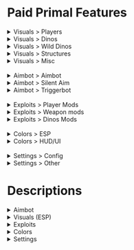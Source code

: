 # Paid Primal Features

<details>
<summary>Visuals > Players</summary>
&emsp;&emsp;Enemy Players
<br>&emsp;&emsp;Tribe Players
<br>&emsp;&emsp;Allied Players
<br>&emsp;&emsp;Sleeping Players
<br>&emsp;&emsp;Player Corpse
</details>

<details>
<summary>Visuals > Dinos</summary>
&emsp;&emsp;Enemy Dinos
<br>&emsp;&emsp;Tribe Dinos
<br>&emsp;&emsp;Allied Dinos
<br>&emsp;&emsp;Tamed Dino Corpse
</details>

<details>
<summary>Visuals > Wild Dinos</summary>
&emsp;&emsp;Wild Dinos
<br>&emsp;&emsp;Wild Dino Corpse
</details>

<details>
<summary>Visuals > Structures</summary>
&emsp;&emsp;Turrets
<br>&emsp;&emsp;Structures
</details>

<details>
<summary>Visuals > Misc</summary>
&emsp;&emsp;HUD
</details>

<br>

<details>
<summary>Aimbot > Aimbot</summary>
&emsp;&emsp;Enabled
<br>&emsp;&emsp;Visible Check
<br>&emsp;&emsp;Target Sleepers
<br>&emsp;&emsp;Target Tribe
<br>&emsp;&emsp;Aim Bone
<br>&emsp;&emsp;&emsp;Head, Chest, Hands, Legs, Feet, Random
</details>

<details>
<summary>Aimbot > Silent Aim</summary>
&emsp;&emsp;Enabled
<br>&emsp;&emsp;Use Keybind
<br>&emsp;&emsp;Target Sleepers
<br>&emsp;&emsp;Use FOV
<br>&emsp;&emsp;Target Tribe
<br>&emsp;&emsp;Aim Bone
<br>&emsp;&emsp;&emsp;Head, Chest, Hands, Legs, Feet, Random
</details>

<details>
<summary>Aimbot > Triggerbot</summary>
&emsp;&emsp;Enabled
<br>&emsp;&emsp;Use Keybind
<br>&emsp;&emsp;Target Sleepers
<br>&emsp;&emsp;Target Tribe
<br>&emsp;&emsp;Rapid
<br>&emsp;&emsp;Ignore Shield
</details>

<br>

<details>
<summary>Exploits > Player Mods</summary>
&emsp;&emsp;Enabled
<br>&emsp;&emsp;Unlock Note
<br>&emsp;&emsp;Unlock Engrams
<br>&emsp;&emsp;Long Arms
<br>&emsp;&emsp;Transmitter Bag
<br>&emsp;&emsp;Infinite Element
<br>&emsp;&emsp;Demolish Traps
<br>&emsp;&emsp;Auto Loot
<br>&emsp;&emsp;Air Stuck
<br>&emsp;&emsp;Ghost Mode
<br>&emsp;&emsp;Speed
<br>&emsp;&emsp;Gamertag Spoofer
<br>&emsp;&emsp;Auto Flak
<br>&emsp;&emsp;Auto Med Brew
<br>&emsp;&emsp;Character Creator
<br>&emsp;&emsp;&emsp;Small Bone Preset
<br>&emsp;&emsp;&emsp;Override Color
<br>&emsp;&emsp;No Spawn Animation
</details>

<details>
<summary>Exploits > Weapon mods</summary>
&emsp;&emsp;Enabled
<br>&emsp;&emsp;No Sway
<br>&emsp;&emsp;No Shake
<br>&emsp;&emsp;No Spread
<br>&emsp;&emsp;No Unequip
<br>&emsp;&emsp;No Overheat
<br>&emsp;&emsp;Bow Mod
<br>&emsp;&emsp;Instant Scope
<br>&emsp;&emsp;Spyglass
<br>&emsp;&emsp;Rapidfire
<br>&emsp;&emsp;Tek Punch
<br>&emsp;&emsp;Weapon Skins
</details>

<details>
<summary>Exploits > Dinos Mods</summary>
&emsp;&emsp;Enabled
<br>&emsp;&emsp;Instant Turn
<br>&emsp;&emsp;Backward Movement
<br>&emsp;&emsp;Strafe move
<br>&emsp;&emsp;Forcemount
<br>&emsp;&emsp;Auto Remount
<br>&emsp;&emsp;Speed
</details>

<br>

<details>
<summary>Colors > ESP</summary>
&emsp;&emsp;Players
<br>&emsp;&emsp;Dinos
<br>&emsp;&emsp;Structures
</details>

<details>
<summary>Colors > HUD/UI</summary>
&emsp;&emsp;Logo Hue
<br>&emsp;&emsp;Base Color
<br>&emsp;&emsp;Highlight Color
<br>&emsp;&emsp;Text Color #1
<br>&emsp;&emsp;Text Color #2
<br>&emsp;&emsp;Crosshair/Aim FOV
</details>

<br>

<details>
<summary>Settings > Config</summary>
&emsp;&emsp;Save
<br>&emsp;&emsp;Load
<br>&emsp;&emsp;Menu Key
</details>

<details>
<summary> Settings > Other</summary>
&emsp;&emsp;Chams
<br>&emsp;&emsp;&emsp;Wireframe Override
<br>&emsp;&emsp;&emsp;Opacity Sliders
<br>&emsp;&emsp;Font Scale
<br>&emsp;&emsp;&emsp;Font Scale Sliders
</details>

# Descriptions
<details>
<summary>Aimbot</summary>
<strong>Aimbot:</strong> Locks onto a player inside of your aim fov when a key is pressed
  
<br><strong>Silent Aim:</strong> Automatically hits players inside of your aim fov, even if you aren't looking directly at them
  
<br><strong>Triggerbot:</strong> Automatically shoots when the crosshair is over a player
</details>

<details>
<summary>Visuals (ESP)</summary>
<strong>Player Visuals:</strong> Shows enemies gamertags, names, tribe names, weapons, distance, and stats through walls
  
<br><strong>Tamed Dino Visuals;</strong> Shows tamed dino's names, tribe names, distance and stats through walls
  
<br><strong>Wild Dinos Visuals:</strong> Shows wild dino's names, distance and stats through walls
  
<br><strong>Turret Visuals:</strong> Shows name, distance and tribe name through walls
  
<br><strong>Container Visuals:</strong> Shows name, distance, owner and tribe name through walls
  
<br><strong>HUD Visuals:</strong> Toggles what things someone would like to have on their screen while playing, such as a crosshair, the aim fov, a line to the nearest target that is inside the aim fov and a radar
</details>

<details>
<summary>Exploits</summary>
  
<strong>Unlock Notes:</strong> Unlocks most explorer notes

<strong>Unlock Engrams:</strong> Unlocks engrams but you can only craft them and not be able to use the items that you crafted

<strong>Long Arms:</strong> Longer range for picking up items such as item caches, and longer range for access inventories

<strong>Transmitter Bag:</strong> Allows the player to drop a bag on the ground, and use it like a transmitter. The player can upload/download items, upload/download dinos but not use the bag to transfer onto a different server

<strong>Infinite Element:</strong> Infinitely fills your tek suit with element, even if there is no element in the player&#39;s inventory

<strong>Demolish Traps:</strong> Demolishes all bear traps in a certain area

<strong>Auto Loot:</strong> Automatically picks up all item caches and takes all items from dead/sleeping bodies while holding the keybind

<strong>Air Stuck:</strong> Freezes your character movement and/or your mounted dino movement

<strong>Ghost Mode:</strong> Allows a player to fly through walls and scout bases (Client Sided Only)

<strong>Player Speed:</strong> Makes your character run super fast

<strong>Gamertag Spoofer:</strong> Changes your gamertag (Must specify what you want the gamertag to be on the menu or it won't work)

<strong>Auto Armor:</strong> Automatically swaps equiped armor around

<strong>Auto Brew:</strong> Automatically drinks med brews from your inventory

<strong>Character Creator:</strong> Has a preset to make the character as small as possible, as well as being able to change the color of the characters skin to colors that are not avaliable in the Create a character menu

<strong>No Spawn Animation:</strong> Removes the animation when the player spawns in, allowing them to move straight away

<strong>No Sway:</strong> Removes the swaying of the scope when aiming down sights

<strong>No Shake:</strong> Removes the recoil of any gun

<strong>No Spread:</strong> Stops shotgun bullets from spreading in different directions

<strong>No Unequip:</strong> Stops items from being put away when accessing an inventory

<strong>No Overheat:</strong> Tek Rifle and Tek Railgun don&#39;t overheat

<strong>Bow Mod:</strong> Tek Bow instantly fire at top speed

<strong>Insta Scope:</strong> Instantly scopes in, instead of having a small delay

<strong>Spyglass:</strong> Weapons act as spyglasses

<strong>Rapid Fire:</strong> Weapon fires bullets extremely fast

<strong>Infinite Tek Punch:</strong> When pressing a keybind, it makes the character tek punch no matter what the player is holding

<strong>Client Skins:</strong> Client sided skins for weapons (Like gun camos in Call Of Duty but client side)

<strong>Instant Turn:</strong> Instantly turns the dino that you are riding

<strong>Backwards Movement:</strong> Allows any dino to move backwards at a sprinting speed

<strong>Strafe Move:</strong> Allows any dino the move left and right like a Griffin or Tapejara can

<strong>Force Mount:</strong> Force your player to mount any tribe dino within a limited range

<strong>Auto Remount:</strong> Automatically remounts your player onto a dino

<strong>Dino Speed:</strong> Makes your dino run super fast
</details>

<details>
<summary>Colors</summary>
<strong>ESP Colors:</strong> Changeable colors for all the different types of ESP

<br><strong>HUD/UI Colors:</strong> Changeable colors for the logo, base color, highlight color, text color 1 and 2, and the crosshair/aim fov color
</details>

<details>
<summary>Settings</summary>
<strong>Save Config:</strong> Saves the current config into &quot;C:\Users\computername\AppData\Local\Packages\StudioWildcard.4558480580BB9_1w2mm55455e38\LocalState\Saved\UWPConfig\UWP\AC\PrimalConfig.json&quot;
<br>
<br><strong>Load Config:</strong> Loads PrimalConfig.json from &quot;C:\Users\computername\AppData\Local\Packages\StudioWildcard.4558480580BB9_1w2mm55455e38\LocalState\Saved\UWPConfig\UWP\AC&quot;
<br>
<br><strong>Menu Key:</strong> Changeable menu key
<br>
<br><strong>Chams Opacity:</strong> Changeable opacity for all types of Chams
<br>
<br><strong>Font Scales:</strong> Changeable font sizes for all types of ESP
</details>
